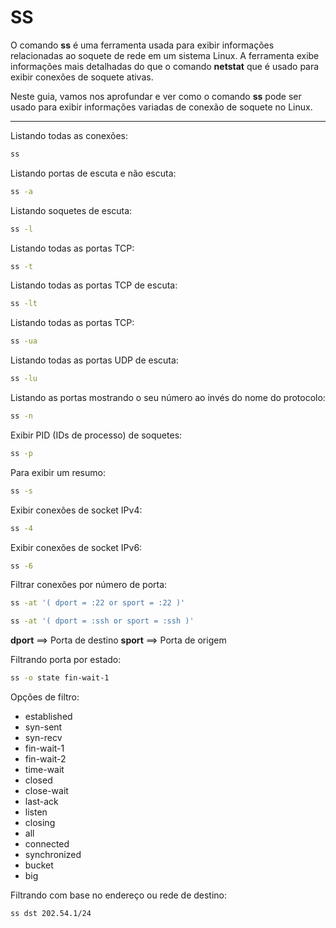 # SS

O comando **ss** é uma ferramenta usada para exibir informações relacionadas ao soquete de rede em um sistema Linux. A ferramenta exibe informações mais detalhadas do que o comando **netstat** que é usado para exibir conexões de soquete ativas.

Neste guia, vamos nos aprofundar e ver como o comando **ss** pode ser usado para exibir informações variadas de conexão de soquete no Linux.

---

Listando todas as conexões:

```bash
ss
```

Listando portas de escuta e não escuta:

```bash
ss -a
```

Listando soquetes de escuta:

```bash
ss -l
```

Listando todas as portas TCP:

```bash
ss -t
```

Listando todas as portas TCP de escuta:

```bash
ss -lt
```

Listando todas as portas TCP:

```bash
ss -ua
```

Listando todas as portas UDP de escuta:

```bash
ss -lu
```

Listando as portas mostrando o seu número ao invés do nome do protocolo:

```bash
ss -n
```

Exibir PID (IDs de processo) de soquetes:

```bash
ss -p
```

Para exibir um resumo:

```bash
ss -s
```

Exibir conexões de socket IPv4:

```bash
ss -4
```

Exibir conexões de socket IPv6:

```bash
ss -6
```

Filtrar conexões por número de porta:

```bash
ss -at '( dport = :22 or sport = :22 )'
```

```bash
ss -at '( dport = :ssh or sport = :ssh )'
```

**dport** ==> Porta de destino
**sport** ==> Porta de origem

Filtrando porta por estado:

```bash
ss -o state fin-wait-1
```

Opções de filtro:

- established
- syn-sent
- syn-recv
- fin-wait-1
- fin-wait-2
- time-wait
- closed
- close-wait
- last-ack
- listen
- closing
- all
- connected
- synchronized
- bucket
- big

Filtrando com base no endereço ou rede de destino:

```bash
ss dst 202.54.1/24
```
